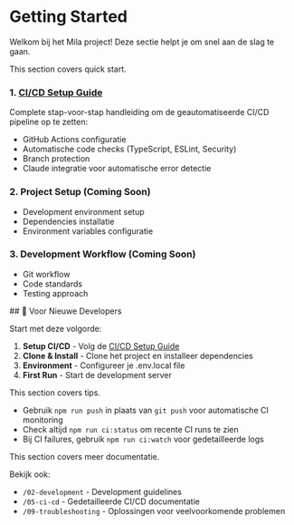 # Getting Started

Welkom bij het Mila project! Deze sectie helpt je om snel aan de slag te gaan.


<quick-start>
This section covers quick start.


### 1. [CI/CD Setup Guide](../ci-cd/ci-cd-setup-guide.md)
Complete stap-voor-stap handleiding om de geautomatiseerde CI/CD pipeline op te zetten:
- GitHub Actions configuratie
- Automatische code checks (TypeScript, ESLint, Security)
- Branch protection
- Claude integratie voor automatische error detectie

### 2. Project Setup (Coming Soon)
- Development environment setup
- Dependencies installatie
- Environment variables configuratie

### 3. Development Workflow (Coming Soon)
- Git workflow
- Code standards
- Testing approach
</quick-start>

<new-developers>
## 🚀 Voor Nieuwe Developers

Start met deze volgorde:
1. **Setup CI/CD** - Volg de [CI/CD Setup Guide](../ci-cd/ci-cd-setup-guide.md)
2. **Clone & Install** - Clone het project en installeer dependencies
3. **Environment** - Configureer je .env.local file
4. **First Run** - Start de development server
</new-developers>

<tips>
This section covers tips.

- Gebruik `npm run push` in plaats van `git push` voor automatische CI monitoring
- Check altijd `npm run ci:status` om recente CI runs te zien
- Bij CI failures, gebruik `npm run ci:watch` voor gedetailleerde logs
</tips>

<meer-documentatie>
This section covers meer documentatie.

Bekijk ook:
- `/02-development` - Development guidelines
- `/05-ci-cd` - Gedetailleerde CI/CD documentatie
- `/09-troubleshooting` - Oplossingen voor veelvoorkomende problemen
</meer-documentatie>